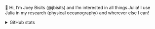🎾
Hi, I’m Joey Bisits (@jbisits) and I’m interested in all things Julia!
I use Julia in my research (physical oceanography) and wherever else I can!

<details>
<summary>GitHub stats</summary>
<br>
[![Anurag's GitHub stats](https://github-readme-stats.vercel.app/api?username=jbisits&show_icons=true&count_private=true&theme=onedark)](https://github.com/anuraghazra/github-readme-stats)
</details>

<!---
jbisits/jbisits is a ✨ special ✨ repository because its `README.md` (this file) appears on your GitHub profile.
You can click the Preview link to take a look at your changes.
--->
